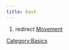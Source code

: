 ```yaml
---
title: East
---
```


1.  redirect [Movement](Movement "wikilink")

[Category:Basics](Category:Basics "wikilink")